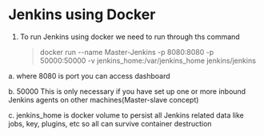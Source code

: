 # Jenkins using Docker


1. To run Jenkins using docker we need to run through ths command
   >docker run --name Master-Jenkins -p 8080:8080 -p 50000:50000 -v jenkins_home:/var/jenkins_home jenkins/jenkins
   
a. where 8080 is port you can access dashboard

b. 50000 This is only necessary if you have set up one or more inbound Jenkins agents on other machines(Master-slave concept)

c. jenkins_home is docker volume to persist all Jenkins related data like jobs, key, plugins, etc so all can survive container destruction
